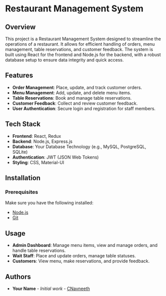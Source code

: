 # Restaurant Management System

## Overview

This project is a Restaurant Management System designed to streamline the operations of a restaurant. It allows for efficient handling of orders, menu management, table reservations, and customer feedback. The system is built using React for the frontend and Node.js for the backend, with a robust database setup to ensure data integrity and quick access.

## Features

- **Order Management**: Place, update, and track customer orders.
- **Menu Management**: Add, update, and delete menu items.
- **Table Reservations**: Book and manage table reservations.
- **Customer Feedback**: Collect and review customer feedback.
- **User Authentication**: Secure login and registration for staff members.

## Tech Stack

- **Frontend**: React, Redux
- **Backend**: Node.js, Express.js
- **Database**: Your Database Technology (e.g., MySQL, PostgreSQL, SQLite)
- **Authentication**: JWT (JSON Web Tokens)
- **Styling**: CSS, Material-UI

## Installation

### Prerequisites

Make sure you have the following installed:

- [Node.js](https://nodejs.org/)
- [Git](https://git-scm.com/)

## Usage

- **Admin Dashboard**: Manage menu items, view and manage orders, and handle table reservations.
- **Wait Staff**: Place and update orders, manage table statuses.
- **Customers**: View menu, make reservations, and provide feedback.

## Authors

- **Your Name** - *Initial work* - [CNavneeth](https://github.com/CNavneeth)

